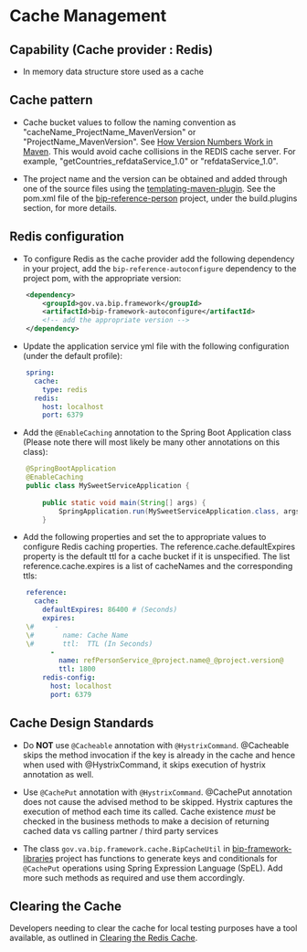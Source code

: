 # Cache Management

## Capability (Cache provider : Redis)
- In memory data structure store used as a cache

## Cache pattern
- Cache bucket values to follow the naming convention as "cacheName\_ProjectName\_MavenVersion" or "ProjectName\_MavenVersion". See [How Version Numbers Work in Maven](https://docs.oracle.com/middleware/1212/core/MAVEN/maven_version.htm#MAVEN400). This would avoid cache collisions in the REDIS cache server. For example, "getCountries\_refdataService\_1.0" or "refdataService\_1.0".

- The project name and the version can be obtained and added through one of the source files using the [templating-maven-plugin](https://www.mojohaus.org/templating-maven-plugin/). See the pom.xml file of the [bip-reference-person](https://github.com/department-of-veterans-affairs/ocp-reference-spring-boot/blob/master/bip-reference-person/pom.xml) project, under the build.plugins section, for more details.

## Redis configuration
- To configure Redis as the cache provider add the following dependency in your project,
add the `bip-reference-autoconfigure` dependency to the project pom, with the appropriate version:

```xml
	<dependency>
        <groupId>gov.va.bip.framework</groupId>
        <artifactId>bip-framework-autoconfigure</artifactId>
        <!-- add the appropriate version -->
    </dependency>
```

- Update the application service yml file with the following configuration (under the default profile):

```yaml
	spring: 
	  cache:
	    type: redis
	  redis: 
	    host: localhost
	    port: 6379
```

- Add the `@EnableCaching` annotation to the Spring Boot Application class (Please note there will most likely be many other annotations on this class):

```java
	@SpringBootApplication
	@EnableCaching
	public class MySweetServiceApplication {
	
	    public static void main(String[] args) {
	        SpringApplication.run(MySweetServiceApplication.class, args);
	    }
```

- Add the following properties and set the to appropriate values to configure Redis caching properties. The reference.cache.defaultExpires property is the default ttl for a cache bucket if it is unspecified. The list reference.cache.expires is a list of cacheNames and the corresponding ttls:

```yaml
	reference:
	  cache:
	    defaultExpires: 86400 # (Seconds)
	    expires:
	\#     -
	\#       name: Cache Name
	\#       ttl:  TTL (In Seconds)
	      -
	        name: refPersonService_@project.name@_@project.version@
	        ttl: 1800
	    redis-config:
	      host: localhost
	      port: 6379
```

## Cache Design Standards
- Do **NOT** use `@Cacheable` annotation with `@HystrixCommand`. @Cacheable skips the method invocation if the key is already in the cache and hence when used with @HystrixCommand, it skips execution of hystrix annotation as well.

- Use `@CachePut` annotation with `@HystrixCommand`. @CachePut annotation does not cause the advised method to be skipped. Hystrix captures the execution of method each time its called. Cache existence *must* be checked in the business methods to make a decision of returning cached data vs calling partner / third party services

- The class `gov.va.bip.framework.cache.BipCacheUtil` in [bip-framework-libraries](https://github.com/department-of-veterans-affairs/ocp-framework/tree/master/bip-framework-libraries) project has functions to generate keys and conditionals for `@CachePut` operations using Spring Expression Language (SpEL). Add more such methods as required and use them accordingly.

## Clearing the Cache
Developers needing to clear the cache for local testing purposes have a tool available, as outlined in [Clearing the Redis Cache](https://github.com/department-of-veterans-affairs/ocp-reference-spring-boot/tree/master/local-dev#clearing-the-redis-cache).

